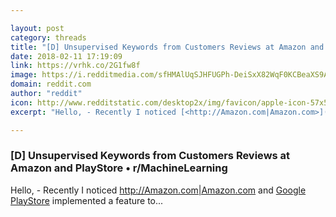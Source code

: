 ```yaml
---

layout: post
category: threads
title: "[D] Unsupervised Keywords from Customers Reviews at Amazon and PlayStore"
date: 2018-02-11 17:19:09
link: https://vrhk.co/2G1fw8f
image: https://i.redditmedia.com/sfHMAlUqSJHFUGPh-DeiSxX82WqF0KCBeaXS9AzLM9Y.jpg?w=320&s=0072ab00f12011628dd531e7b285ecfe
domain: reddit.com
author: "reddit"
icon: http://www.redditstatic.com/desktop2x/img/favicon/apple-icon-57x57.png
excerpt: "Hello, - Recently I noticed [<http://Amazon.com|Amazon.com>](<https://imgur.com/a/CLjrm>) and [Google PlayStore](<https://imgur.com/a/1VhzX>) implemented a feature to..."

---
```


### [D] Unsupervised Keywords from Customers Reviews at Amazon and PlayStore • r/MachineLearning

Hello, - Recently I noticed [<http://Amazon.com|Amazon.com>](<https://imgur.com/a/CLjrm>) and [Google PlayStore](<https://imgur.com/a/1VhzX>) implemented a feature to...